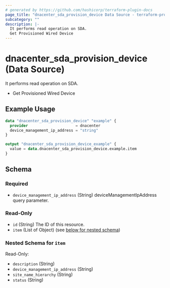 ```yaml
---
# generated by https://github.com/hashicorp/terraform-plugin-docs
page_title: "dnacenter_sda_provision_device Data Source - terraform-provider-dnacenter"
subcategory: ""
description: |-
  It performs read operation on SDA.
  Get Provisioned Wired Device
---
```


# dnacenter_sda_provision_device (Data Source)

It performs read operation on SDA.

- Get Provisioned Wired Device

## Example Usage

```terraform
data "dnacenter_sda_provision_device" "example" {
  provider                     = dnacenter
  device_management_ip_address = "string"
}

output "dnacenter_sda_provision_device_example" {
  value = data.dnacenter_sda_provision_device.example.item
}
```

<!-- schema generated by tfplugindocs -->
## Schema

### Required

- `device_management_ip_address` (String) deviceManagementIpAddress query parameter.

### Read-Only

- `id` (String) The ID of this resource.
- `item` (List of Object) (see [below for nested schema](#nestedatt--item))

<a id="nestedatt--item"></a>
### Nested Schema for `item`

Read-Only:

- `description` (String)
- `device_management_ip_address` (String)
- `site_name_hierarchy` (String)
- `status` (String)


